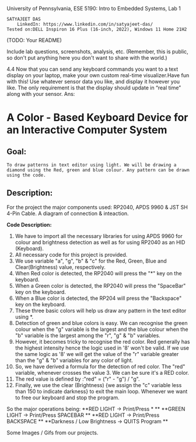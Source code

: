 University of Pennsylvania, ESE 5190: Intro to Embedded Systems, Lab 1

    SATYAJEET DAS
        LinkedIn: https://www.linkedin.com/in/satyajeet-das/
    Tested on:DELL Inspiron 16 Plus (16-inch, 2022), Windows 11 Home 21H2

(TODO: Your README)

Include lab questions, screenshots, analysis, etc. (Remember, this is public, so don't put anything here you don't want to share with the world.)

4.4 Now that you can send any keyboard commands you want to a text display on your laptop, make your own custom real-time visualizer.Have fun with this! Use whatever sensor data you like, and display it however you like. The only requirement is that the display should update in “real time” along with your sensor.
Ans:
# **A Color - Based Keyboard Device for an Interactive Computer System**

## **Goal:**
    To draw patterns in text editor using light. We will be drawing a diamond using the Red, green and blue colour. Any pattern can be drawn using the code.
## **Description:**
For the project the major components used: RP2040, APDS 9960 & JST SH 4-Pin Cable. A diagram of connection & inteaction.

**Code Description:**

1.	We have to import all the necessary libraries for using APDS 9960 for colour and brightness detection as well as for using RP2040 as an HID (Keyboard). 
2.	All necessary code for this project is provided.
3.	We use variable "a", "g", "b" & "c" for the Red, Green, Blue and Clear(Brightness) value, respectively.
4.	When Red color is detected, the RP2040 will press the "*" key on the keyboard.
5.	When a Green color is detected, the RP2040 will press the "SpaceBar" key on the keyboard.
6.	When a Blue color is detected, the RP204 will press the "Backspace" key on the keyboard.
7.	These three basic colors will help us draw any pattern in the text editor using *.
8.	Detection of green and blue colors is easy. We can recognise the green colour when the "g" variable is the largest and the blue colour when the "b" variable is the largest among the "r", "g" & "b" variables.
9.	However, it becomes tricky to recognise the red color. Red generally has the highest intensity hence the logic used in '8' won't be valid. If we use the same logic as '8' we will get the value of the "r" variable greater than the "g" & "b" variables for any color of light.
10.	So, we have derived a formula for the detection of red color. The "red" variable, whenever crosses the value 3. We can be sure it's a RED color.
11.	 The red value is defined by :"red" = ("r" - "g") / "g".
12.	Finally, we use the clear (Brightness) {we assign the "c" variable less than 150 to indicate darkness} to exit the main loop. Whenever we want to free our keyboard and stop the program.

So the major operations being:
**RED LIGHT -> Print/Press * **
**GREEN LIGHT -> Print/Press SPACEBAR **
**RED LIGHT -> Print/Press BACKSPACE **
**Darkness / Low Brightness -> QUITS Program **

Some Images / Gifs from our projects.



